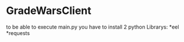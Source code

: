 # GradeWarsClient

to be able to execute main.py you have to install 2 python Librarys:
	*eel
	*requests
